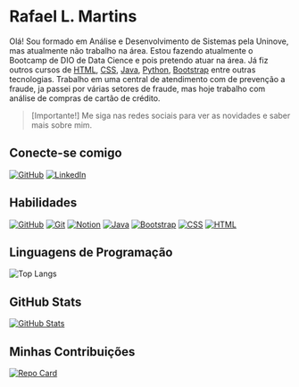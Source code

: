 
# Rafael L. Martins

Olá! Sou formado em Análise e Desenvolvimento de Sistemas pela Uninove, mas atualmente não trabalho na área. Estou fazendo atualmente o Bootcamp de DIO de Data Cience e pois pretendo atuar na área.
Já fiz outros cursos de [HTML](https://lms.ev.org.br/mpls/Web/Lms/Student/PrintCertificateDialog.aspx?%2fQKfjE6wju2jCjRC52%2fUZtcHymYyBhzf), [CSS](https://lms.ev.org.br/mpls/Web/Lms/Student/PrintCertificateDialog.aspx?%2fQKfjE6wju2xg%2btVNE%2fdzBkGj748il47), [Java](https://www.dio.me/certificate/7D1AD735/share), [Python](https://lms.ev.org.br/mpls/Web/Lms/Student/PrintCertificateDialog.aspx?%2fQKfjE6wju1b2lAdNogHUE393Prm2ETZ), [Bootstrap](https://www.dio.me/certificate/5B50C454/share) entre outras tecnologias.
Trabalho em uma central de atendimento com de prevenção a fraude, ja passei por várias setores de fraude, mas hoje trabalho com análise de compras de cartão de crédito.

> [Importante!]
> Me siga nas redes sociais para ver as novidades e saber mais sobre mim.

## Conecte-se comigo

[![GitHub](https://img.shields.io/badge/GitHub-black?style=for-the-badge&logo=github&logoColor=fff)](https://github.com/RafaelLMartins?tab=repositories)   [![LinkedIn](https://img.shields.io/badge/LinkedIn-0077B5?style=for-the-badge&logo=linkedin&logoColor=fff)](https://www.linkedin.com/in/rafael-luis-martins-096034a3/)

## Habilidades

[![GitHub](https://img.shields.io/badge/GitHub-black?style=for-the-badge&logo=github&logoColor=fff)](https://www.dio.me/certificate/342AD251/share) [![Git](https://img.shields.io/badge/Git-%23ff4f2e?style=for-the-badge&logo=git&logoColor=white)](https://www.dio.me/certificate/342AD251/share) [![Notion](https://img.shields.io/badge/Notion-%23000000?style=for-the-badge&logo=notion&logoColor=white)](https://www.dio.me/certificate/9FDB91CF/share) [![Java](https://img.shields.io/badge/Java-%23FF8200?style=for-the-badge&logo=java&logoColor=white)](https://www.dio.me/certificate/7D1AD735/share) [![Bootstrap](https://img.shields.io/badge/Bootstrap-%237952B3?style=for-the-badge&logo=bootstrap&logoColor=white)](https://www.dio.me/certificate/5B50C454/share) [![CSS](https://img.shields.io/badge/CSS-%231572B6?style=for-the-badge&logo=css3&logoColor=white)](https://www.dio.me/certificate/9D9319A7/share) [![HTML](https://img.shields.io/badge/HTML-%23E34F26?style=for-the-badge&logo=html5&logoColor=white)](https://www.dio.me/certificate/9D9319A7/share)

## Linguagens de Programação

![Top Langs](https://github-readme-stats-git-masterrstaa-rickstaa.vercel.app/api/top-langs/?username=RafaelLMartins&layout=compact&bg_color=ADD8E6&border_color=000000&title_color=fff&text_color=FFF)

## GitHub Stats

[![GitHub Stats](https://github-readme-stats.vercel.app/api?username=RafaelLMartins&theme=github_dark&bg_color=ADD8E6&border_color=000000&show_icons=true&icon_color=000000&title_color=ffffff&text_color=ffffff&hide_title=false)](https://github.com/RafaelLMartins)

## Minhas Contribuições

[![Repo Card](https://github-readme-stats.vercel.app/api/pin/?username=RafaelLMartins&repo=dio-lab-open-source&bg_color=ADD8E6&border_color=000000&show_icons=true&icon_color=000000&title_color=ffffff&text_color=ffffff)](https://github.com/RafaelLMartins/dio-lab-open-source)




